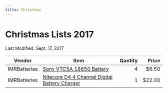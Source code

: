 ```yaml
---
title: Christmas
---
```


# Christmas Lists 2017

Last Modified: Sept. 17, 2017

Vendor | Item | Qantity | Price
---|---|---:|---:
IMRBatteries | [Sony VTC5A 18650 Battery](https://www.imrbatteries.com/sony-vtc5a-18650-2600mah-25a-flat-top-battery/) | 4 | $6.50
IMRBatteries | [Nitecore D4 4 Channel Digital Battery Charger](https://www.imrbatteries.com/nitecore-d4-digital-battery-charger/) | 1 | $22.00
